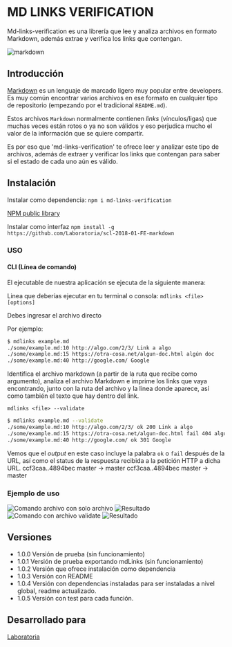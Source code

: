 # MD LINKS VERIFICATION

Md-links-verification es una librería que lee y analiza archivos en formato Markdown, además extrae y verifica los links que contengan. 


![markdown](https://user-images.githubusercontent.com/39122711/47360814-c6060a80-d6a6-11e8-8342-b6a2ea5a47f7.png)

## Introducción

[Markdown](https://es.wikipedia.org/wiki/Markdown) es un lenguaje de marcado
ligero muy popular entre developers. Es muy común
encontrar varios archivos en ese formato en cualquier tipo de repositorio
(empezando por el tradicional `README.md`).

Estos archivos `Markdown` normalmente contienen _links_ (vínculos/ligas) que
muchas veces están rotos o ya no son válidos y eso perjudica mucho el valor de
la información que se quiere compartir.

Es por eso que 'md-links-verification' te ofrece leer y analizar este tipo de archivos, además de extraer y verificar los links que contengan para saber si el estado de cada uno aún es válido.

## Instalación

Instalar como dependencia:
`npm i md-links-verification`

[NPM public library](https://www.npmjs.com/package/md-links-verification)

Instalar como interfaz
`npm install -g https://github.com/Laboratoria/scl-2018-01-FE-markdown`

### USO
#### CLI (Línea de comando)

El ejecutable de nuestra aplicación se ejecuta de la siguiente manera:

Linea que deberías ejecutar en tu terminal o consola:
`mdlinks <file> [options]`

Debes ingresar el archivo directo 

Por ejemplo:

```sh
$ mdlinks example.md
./some/example.md:10 http://algo.com/2/3/ Link a algo
./some/example.md:15 https://otra-cosa.net/algun-doc.html algún doc
./some/example.md:40 http://google.com/ Google
```
Identifica el archivo markdown (a partir de la ruta que recibe como
argumento), analiza el archivo Markdown e imprime los links que vaya
encontrando, junto con la ruta del archivo y la linea donde aparece, así como
también el texto que hay dentro del link.

`mdlinks <file> --validate`

```sh
$ mdlinks example.md --validate
./some/example.md:10 http://algo.com/2/3/ ok 200 Link a algo
./some/example.md:15 https://otra-cosa.net/algun-doc.html fail 404 algún doc
./some/example.md:40 http://google.com/ ok 301 Google
```

Vemos que el _output_ en este caso incluye la palabra `ok` o `fail` después de
la URL, así como el status de la respuesta recibida a la petición HTTP a dicha
URL.
   ccf3caa..4894bec  master -> master   ccf3caa..4894bec  master -> master 

### Ejemplo de uso
![Comando archivo con solo archivo](https://i.imgur.com/h4JUvkZ.png)
![Resultado](https://i.imgur.com/YMgSriK.png)
![Comando con archivo validate](https://i.imgur.com/Lxm5rNy.png)
![Resultado](https://i.imgur.com/Urj775C.png)

## Versiones
* 1.0.0
Versión de prueba (sin funcionamiento)
* 1.0.1
Versión de prueba exportando mdLinks (sin funcionamiento)
* 1.0.2
Versión que ofrece instalación como dependencia
* 1.0.3
Versión con README 
* 1.0.4
Versión con dependencias instaladas para ser instaladas a nivel global, readme actualizado.
* 1.0.5
Versión con test para cada función.

## Desarrollado para
[Laboratoria](https://www.laboratoria.la/)
